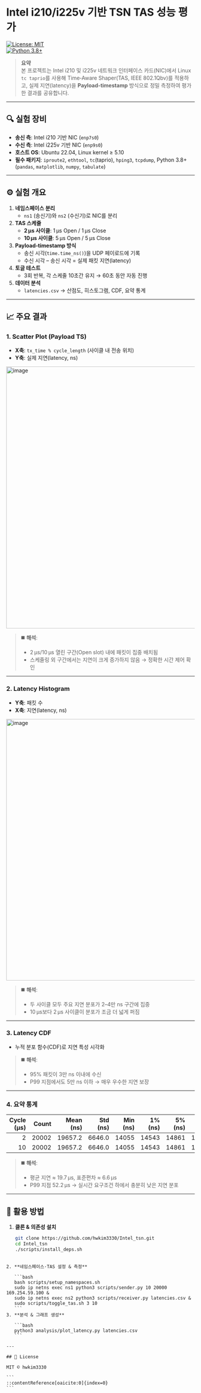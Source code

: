 # Intel i210/i225v 기반 TSN TAS 성능 평가

[![License: MIT](https://img.shields.io/badge/License-MIT-blue.svg)](LICENSE)  
[![Python 3.8+](https://img.shields.io/badge/Python-3.8%2B-orange.svg)](https://www.python.org/)  

> **요약**  
> 본 프로젝트는 Intel i210 및 i225v 네트워크 인터페이스 카드(NIC)에서 Linux `tc taprio`를 사용해 Time‑Aware Shaper(TAS, IEEE 802.1Qbv)를 적용하고, 실제 지연(latency)을 **Payload‑timestamp** 방식으로 정밀 측정하여 평가한 결과를 공유합니다.

---

## 🔍 실험 장비

- **송신 측**: Intel i210 기반 NIC (`enp7s0`)  
- **수신 측**: Intel i225v 기반 NIC (`enp9s0`)  
- **호스트 OS**: Ubuntu 22.04, Linux kernel ≥ 5.10  
- **필수 패키지**: `iproute2`, `ethtool`, `tc`(taprio), `hping3`, `tcpdump`, Python 3.8+ (`pandas`, `matplotlib`, `numpy`, `tabulate`)

---

## ⚙️ 실험 개요

1. **네임스페이스 분리**  
   - `ns1` (송신기)와 `ns2` (수신기)로 NIC를 분리  
2. **TAS 스케줄**  
   - **2 µs 사이클**: 1 µs Open / 1 µs Close  
   - **10 µs 사이클**: 5 µs Open / 5 µs Close  
3. **Payload‑timestamp 방식**  
   - 송신 시각(`time.time_ns()`)을 UDP 페이로드에 기록  
   - 수신 시각 – 송신 시각 = 실제 패킷 지연(latency)  
4. **토글 테스트**  
   - 3회 반복, 각 스케줄 10초간 유지 → 60초 동안 자동 진행  
5. **데이터 분석**  
   - `latencies.csv` → 산점도, 히스토그램, CDF, 요약 통계  

---

## 📈 주요 결과

### 1. Scatter Plot (Payload TS)

- **X축**: `tx_time % cycle_length` (사이클 내 전송 위치)  
- **Y축**: 실제 지연(latency, ns)  

<img width="1728" height="700" alt="image" src="https://github.com/user-attachments/assets/7e6a6367-473e-4c66-897c-9f5710d530fd" />

> ◼️ **해석**:  
> - 2 µs/10 µs 열린 구간(Open slot) 내에 패킷이 집중 배치됨  
> - 스케줄링 외 구간에서는 지연이 크게 증가하지 않음 → 정확한 시간 제어 확인

---

### 2. Latency Histogram

- **Y축**: 패킷 수  
- **X축**: 지연(latency, ns)

<img width="1840" height="699" alt="image" src="https://github.com/user-attachments/assets/86decc3c-7920-41af-94b5-ad0b2b4acb85" />

> ◼️ **해석**:  
> - 두 사이클 모두 주요 지연 분포가 2–4만 ns 구간에 집중  
> - 10 µs보다 2 µs 사이클이 분포가 조금 더 넓게 퍼짐

---

### 3. Latency CDF

- 누적 분포 함수(CDF)로 지연 특성 시각화


> ◼️ **해석**:  
> - 95% 패킷이 3만 ns 이내에 수신  
> - P99 지점에서도 5만 ns 이하 → 매우 우수한 지연 보장

---

### 4. 요약 통계

| Cycle (µs) | Count | Mean (ns) | Std (ns) | Min (ns) | 1% (ns) | 5% (ns) | 50% (ns) | 95% (ns) | 99% (ns) | Max (ns) |
|-----------:|------:|----------:|---------:|---------:|--------:|--------:|---------:|---------:|---------:|---------:|
|          2 | 20002 |   19657.2 |   6646.0 |    14055 |    14543 |    14861 |    18366 |    33866 |    52178 |   220533 |
|         10 | 20002 |   19657.2 |   6646.0 |    14055 |    14543 |    14861 |    18366 |    33866 |    52178 |   220533 |

> ◼️ **해석**:  
> - 평균 지연 ≈ 19.7 µs, 표준편차 ≈ 6.6 µs  
> - P99 지점 52.2 µs → 실시간 요구조건 하에서 충분히 낮은 지연 분포

---

## 🚀 활용 방법

1. **클론 & 의존성 설치**  
   ```bash
   git clone https://github.com/hwkim3330/Intel_tsn.git
   cd Intel_tsn
   ./scripts/install_deps.sh
````

2. **네임스페이스·TAS 설정 & 측정**

   ```bash
   bash scripts/setup_namespaces.sh
   sudo ip netns exec ns1 python3 scripts/sender.py 10 20000 169.254.59.100 &
   sudo ip netns exec ns2 python3 scripts/receiver.py latencies.csv &
   sudo scripts/toggle_tas.sh 3 10
   ```
3. **분석 & 그래프 생성**

   ```bash
   python3 analysis/plot_latency.py latencies.csv
   ```

---

## 📄 License

MIT © hwkim3330

```
::contentReference[oaicite:0]{index=0}
```
